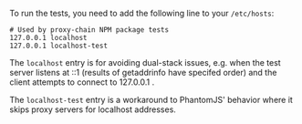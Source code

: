 
To run the tests, you need to add the following line to your `/etc/hosts`:

```
# Used by proxy-chain NPM package tests
127.0.0.1 localhost
127.0.0.1 localhost-test
```

The `localhost` entry is for avoiding dual-stack issues, e.g. when the test server listens at ::1
(results of getaddrinfo have specifed order) and the client attempts to connect to 127.0.0.1 .

The `localhost-test` entry is a workaround to PhantomJS' behavior where it skips proxy servers for
localhost addresses.
